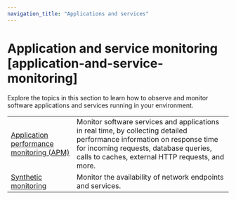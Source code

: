 ```yaml
---
navigation_title: "Applications and services"
---
```


# Application and service monitoring [application-and-service-monitoring]


Explore the topics in this section to learn how to observe and monitor software applications and services running in your environment.

|     |     |
| --- | --- |
| [Application performance monitoring (APM)](../../../solutions/observability/apps/application-performance-monitoring-apm.md) | Monitor software services and applications in real time, by collecting detailed performance information on response time for incoming requests, database queries, calls to caches, external HTTP requests, and more. |
| [Synthetic monitoring](../../../solutions/observability/apps/synthetic-monitoring.md) | Monitor the availability of network endpoints and services. |




